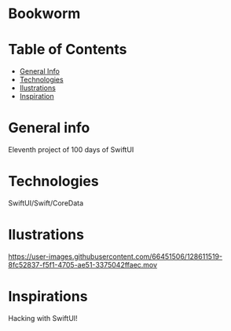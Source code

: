 # Bookworm
# Table of Contents

- <a href="https://github.com/sergiosepulveda09/Bookworm/tree/main#general-info" >General Info</a>
- <a href="https://github.com/sergiosepulveda09/Bookworm/tree/main#technologies">Technologies</a>
- <a href="https://github.com/sergiosepulveda09/Bookworm/tree/main#ilustrations">Ilustrations</a>
- <a href="https://github.com/sergiosepulveda09/Bookworm/tree/main#inspirations">Inspiration</a>

# General info

Eleventh project of 100 days of SwiftUI

# Technologies
SwiftUI/Swift/CoreData

# Ilustrations



https://user-images.githubusercontent.com/66451506/128611519-8fc52837-f5f1-4705-ae51-3375042ffaec.mov




# Inspirations
Hacking with SwiftUI!
